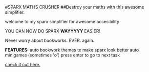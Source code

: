 #SPARX MATHS CRUSHER
##Destroy your maths with this awesome simplifier.


welcome to my sparx simplifier for awesome accesibility

YOU CAN NOW DO SPARX **WAYYYYY** EASIER!

Never worry about bookworks. EVER. again.


**FEATURES:**
auto bookwork
themes to make sparx look better
auto minigames (sometimes 'o')
press enter to go to next task

[check it out here.](https://opposite-quintessential-waltz.glitch.me)
